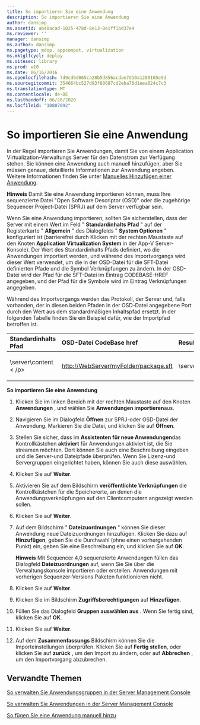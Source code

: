 ```yaml
---
title: So importieren Sie eine Anwendung
description: So importieren Sie eine Anwendung
author: dansimp
ms.assetid: ab40acad-1025-478d-8e13-0e1ff1bd37e4
ms.reviewer: ''
manager: dansimp
ms.author: dansimp
ms.pagetype: mdop, appcompat, virtualization
ms.mktglfcycl: deploy
ms.sitesec: library
ms.prod: w10
ms.date: 06/16/2016
ms.openlocfilehash: 7d9cd6d065ca28b5d856acdae7d10a1280105e9d
ms.sourcegitcommit: 354664bc527d93f80687cd2eba70d1eea024c7c3
ms.translationtype: MT
ms.contentlocale: de-DE
ms.lasthandoff: 06/26/2020
ms.locfileid: "10807092"
---
```

# So importieren Sie eine Anwendung


In der Regel importieren Sie Anwendungen, damit Sie von einem Application Virtualization-Verwaltungs Server für den Datenstrom zur Verfügung stehen. Sie können eine Anwendung auch manuell hinzufügen, aber Sie müssen genaue, detaillierte Informationen zur Anwendung angeben. Weitere Informationen finden Sie unter [Manuelles Hinzufügen einer Anwendung](how-to-manually-add-an-application.md).

**Hinweis**  Damit Sie eine Anwendung importieren können, muss Ihre sequenzierte Datei "Open Software Descriptor (OSD)" oder die zugehörige Sequencer Project-Datei (SPRJ) auf dem Server verfügbar sein.

 

Wenn Sie eine Anwendung importieren, sollten Sie sicherstellen, dass der Server mit einem Wert im Feld " **Standardinhalts Pfad** " auf der Registerkarte " **Allgemein** " des Dialogfelds " **System Optionen** " konfiguriert ist (barrierefrei durch Klicken mit der rechten Maustaste auf den Knoten **Application Virtualization System** in der App-V Server-Konsole). Der Wert des Standardinhalts Pfads definiert, wo die Anwendungen importiert werden, und während des Importvorgangs wird dieser Wert verwendet, um die in der OSD-Datei für die SFT-Datei definierten Pfade und die Symbol Verknüpfungen zu ändern. In der OSD-Datei wird der Pfad für die SFT-Datei im Eintrag CODEBASE-HREF angegeben, und der Pfad für die Symbole wird im Eintrag Verknüpfungen angegeben.

Während des Importvorgangs werden das Protokoll, der Server und, falls vorhanden, der in diesen beiden Pfaden in der OSD-Datei angegebene Port durch den Wert aus dem standardmäßigen Inhaltspfad ersetzt. In der folgenden Tabelle finden Sie ein Beispiel dafür, wie der Importpfad betroffen ist.

<table>
<colgroup>
<col width="33%" />
<col width="33%" />
<col width="33%" />
</colgroup>
<thead>
<tr class="header">
<th align="left">Standardinhalts Pfad</th>
<th align="left">OSD-Datei CodeBase href</th>
<th align="left">Resultierender Wert</th>
</tr>
</thead>
<tbody>
<tr class="odd">
<td align="left"><p>\server\content &lt; /p&gt;</td>
<td align="left"><p><a href="http://WebServer/myFolder/package.sft" data-raw-source="http://WebServer/myFolder/package.sft">http://WebServer/myFolder/package.sft</a></p></td>
<td align="left"><p>\server\content\myFolder\package.sft</p></td>
</tr>
</tbody>
</table>

 

**So importieren Sie eine Anwendung**

1.  Klicken Sie im linken Bereich mit der rechten Maustaste auf den Knoten **Anwendungen** , und wählen Sie **Anwendungen importieren**aus.

2.  Navigieren Sie im Dialogfeld **Öffnen** zur SPRJ-oder OSD-Datei der Anwendung. Markieren Sie die Datei, und klicken Sie auf **Öffnen**.

3.  Stellen Sie sicher, dass im **Assistenten für neue Anwendungen**das Kontrollkästchen **aktiviert** für Anwendungen aktiviert ist, die Sie streamen möchten. Dort können Sie auch eine Beschreibung eingeben und die Server-und Dateipfade überprüfen. Wenn Sie Lizenz-und Servergruppen eingerichtet haben, können Sie auch diese auswählen.

4.  Klicken Sie auf **Weiter**.

5.  Aktivieren Sie auf dem Bildschirm **veröffentlichte Verknüpfungen** die Kontrollkästchen für die Speicherorte, an denen die Anwendungsverknüpfungen auf den Clientcomputern angezeigt werden sollen.

6.  Klicken Sie auf **Weiter**.

7.  Auf dem Bildschirm " **Dateizuordnungen** " können Sie dieser Anwendung neue Dateizuordnungen hinzufügen. Klicken Sie dazu auf **Hinzufügen**, geben Sie die Durchwahl (ohne einen vorhergehenden Punkt) ein, geben Sie eine Beschreibung ein, und klicken Sie auf **OK**.

    **Hinweis**  Mit Sequencer 4,0 sequenzierte Anwendungen füllen das Dialogfeld **Dateizuordnungen** auf, wenn Sie Sie über die Verwaltungskonsole importieren oder erstellen. Anwendungen mit vorherigen Sequenzer-Versions Paketen funktionieren nicht.

     

8.  Klicken Sie auf **Weiter**.

9.  Klicken Sie im Bildschirm **Zugriffsberechtigungen** auf **Hinzufügen**.

10. Füllen Sie das Dialogfeld **Gruppen auswählen aus** . Wenn Sie fertig sind, klicken Sie auf **OK**.

11. Klicken Sie auf **Weiter**.

12. Auf dem **Zusammenfassungs** Bildschirm können Sie die Importeinstellungen überprüfen. Klicken Sie auf **Fertig stellen**, oder klicken Sie auf **zurück** , um den Import zu ändern, oder auf **Abbrechen** , um den Importvorgang abzubrechen.

## Verwandte Themen


[So verwalten Sie Anwendungsgruppen in der Server Management Console](how-to-manage-application-groups-in-the-server-management-console.md)

[So verwalten Sie Anwendungen in der Server Management Console](how-to-manage-applications-in-the-server-management-console.md)

[So fügen Sie eine Anwendung manuell hinzu](how-to-manually-add-an-application.md)

 

 





